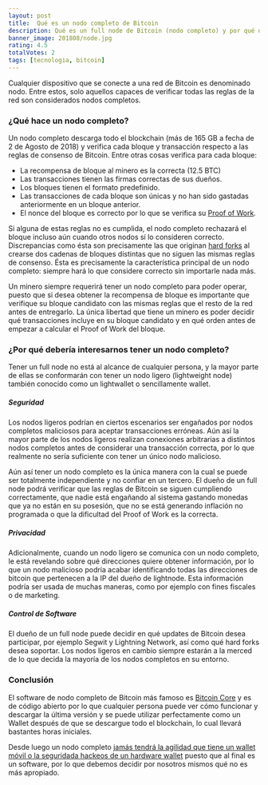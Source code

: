 ```yaml
---
layout: post
title:  Qué es un nodo completo de Bitcoin
description: Qué es un full node de Bitcoin (nodo completo) y por qué debería interesarte tener uno.
banner_image: 201808/node.jpg
rating: 4.5
totalVotes: 2
tags: [tecnologia, bitcoin]
---
```


Cualquier dispositivo que se conecte a una red de Bitcoin es denominado nodo. Entre estos, solo aquellos capaces de verificar todas las reglas de la red son considerados nodos completos.

<!--more-->

### ¿Qué hace un nodo completo?

Un nodo completo descarga todo el blockchain (más de 165 GB a fecha de 2 de Agosto de 2018) y verifica cada bloque y transacción respecto a las reglas de consenso de Bitcoin. Entre otras cosas verifica para cada bloque:
- La recompensa de bloque al minero es la correcta (12.5 BTC)
- Las transacciones tienen las firmas correctas de sus dueños.
- Los bloques tienen el formato predefinido.
- Las transacciones de cada bloque son únicas y no han sido gastadas anteriormente en un bloque anterior.
- El nonce del bloque es correcto por lo que se verifica su [Proof of Work](/que-es-proof-of-work/).

Si alguna de estas reglas no es cumplida, el nodo completo rechazará el bloque incluso aún cuando otros nodos sí lo consideren correcto. Discrepancias como ésta son precisamente las que originan [hard forks](/hard-fork-vs-soft-fork/) al crearse dos cadenas de bloques distintas que no siguen las mismas reglas de consenso. Ésta es precisamente la característica principal de un nodo completo: siempre hará lo que considere correcto sin importarle nada más.

Un minero siempre requerirá tener un nodo completo para poder operar, puesto que si desea obtener la recompensa de bloque es importante que verifique su bloque candidato con las mismas reglas que el resto de la red antes de entregarlo. La única libertad que tiene un minero es poder decidir qué transacciones incluye en su bloque candidato y en qué orden antes de empezar a calcular el Proof of Work del bloque.

### ¿Por qué debería interesarnos tener un nodo completo?

Tener un full node no está al alcance de cualquier persona, y la mayor parte de ellas se conformarán con tener un nodo ligero (lightweight node) también conocido como un lightwallet o sencillamente wallet.

##### Seguridad

Los nodos ligeros podrían en ciertos escenarios ser engañados por nodos completos maliciosos para aceptar transacciones erróneas. Aún así la mayor parte de los nodos ligeros realizan conexiones arbitrarias a distintos nodos completos antes de considerar una transacción correcta, por lo que realmente no sería suficiente con tener un único nodo malicioso.

Aún así tener un nodo completo es la única manera con la cual se puede ser totalmente independiente y no confiar en un tercero. El dueño de un full node podrá verificar que las reglas de Bitcoin se siguen cumpliendo correctamente, que nadie está engañando al sistema gastando monedas que ya no están en su posesión, que no se está generando inflación no programada o que la dificultad del Proof of Work es la correcta.

##### Privacidad

Adicionalmente, cuando un nodo ligero se comunica con un nodo completo, le está revelando sobre qué direcciones quiere obtener información, por lo que un nodo malicioso podría acabar identificando todas las direcciones de bitcoin que pertenecen a la IP del dueño de lightnode. Esta información podría ser usada de muchas maneras, como por ejemplo con fines fiscales o de marketing.

##### Control de Software

El dueño de un full node puede decidir en qué updates de Bitcoin desea participar, por ejemplo Segwit y Lightning Network, así como qué hard forks desea soportar. Los nodos ligeros en cambio siempre estarán a la merced de lo que decida la mayoría de los nodos completos en su entorno.

### Conclusión

El software de nodo completo de Bitcoin más famoso es <a rel="nofollow" href="https://github.com/bitcoin/bitcoin/releases">Bitcoin Core</a> y  es de código abierto por lo que cualquier persona puede ver cómo funcionar y descargar la última versión y se puede utilizar perfectamente como un Wallet después de que se descargue todo el blockchain, lo cual llevará bastantes horas iniciales.

Desde luego un nodo completo [jamás tendrá la agilidad que tiene un wallet móvil o la seguridada hackeos de un hardware wallet](/como-guardar-criptomonedas/) puesto que al final es un software, por lo que debemos decidir por nosotros mismos qué no es más apropiado.